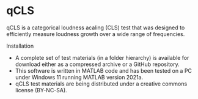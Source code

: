 # qCLS
qCLS is a categorical loudness acaling (CLS) test that was designed to efficiently measure loudness growth over a wide range of frequencies.

Installation 
* A complete set of test materials (in a folder hierarchy) is available for download either as a compressed archive or a GitHub repository.
* This software is written in MATLAB code and has been tested on a PC under Windows 11 running MATLAB version 2021a.
* qCLS test materials are being distributed under a creative commons license (BY-NC-SA).
